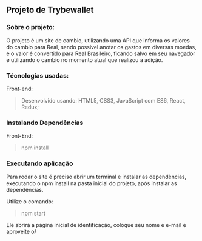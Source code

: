 ## Projeto de Trybewallet

### Sobre o projeto:

O projeto é um site de cambio, utilizando uma API que informa os valores do cambio para Real, sendo possivel anotar os gastos em diversas moedas, e o valor é convertido para Real Brasileiro, ficando salvo em seu navegador e utilizando o cambio no momento atual que realizou a adição.


### Técnologias usadas:

Front-end:

>Desenvolvido usando: HTML5, CSS3, JavaScript com ES6, React, Redux;

### Instalando Dependências

Front-End:

>npm install

### Executando aplicação

Para rodar o site é preciso abrir um terminal e instalar as dependências, executando o npm install na pasta inicial do projeto, após instalar as dependências.

Utilize o comando:

>npm start

Ele abrirá a página inicial de identificação, coloque seu nome e e-mail e aproveite o/
